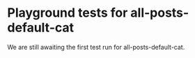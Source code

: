# Playground tests for all-posts-default-cat
We are still awaiting the first test run for all-posts-default-cat.
